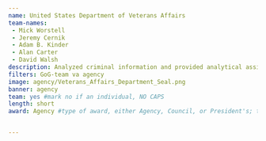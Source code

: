 ```yaml
---
name: United States Department of Veterans Affairs
team-names: 
 - Mick Worstell
 - Jeremy Cernik
 - Adam B. Kinder
 - Alan Carter
 - David Walsh
description: Analyzed criminal information and provided analytical assistance to find and apprehend five individuals coordinating an identity-theft and fraud scheme that targeted service members and veterans. The team’s efforts have prevented this scheme from compromising thousands of veterans’ personal and bank account information.
filters: GoG-team va agency
image: agency/Veterans_Affairs_Department_Seal.png
banner: agency
team: yes #mark no if an individual, NO CAPS 
length: short
award: Agency #type of award, either Agency, Council, or President's; this is case sensitive so make sure to match the options listed exactly. This section generates the format of the card


---
```

